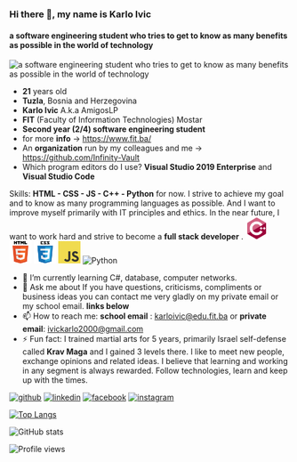 ### Hi there 👋, my name is Karlo Ivic
#### a software engineering student who tries to get to know as many benefits as possible in the world of technology
![a software engineering student who tries to get to know as many benefits as possible in the world of technology](https://i.imgur.com/UI5vrbG.png)

- **21** years old
- **Tuzla**, Bosnia and Herzegovina
- **Karlo Ivic** A.k.a AmigosLP 
- **FIT** (Faculty of Information Technologies) Mostar 
- **Second year (2/4) software engineering student**
- for more **info** -> https://www.fit.ba/
-  An **organization** run by my colleagues and me -> https://github.com/Infinity-Vault
- Which program editors do I use? **Visual Studio 2019 Enterprise** and **Visual Studio Code** 

Skills:  **HTML - CSS - JS - C++ - Python** for now. I strive to achieve my goal and to know as many programming languages as possible. And I want to improve myself primarily with IT principles and ethics. In the near future, I want to work hard and strive to become a **full stack developer** . <img src="https://raw.githubusercontent.com/devicons/devicon/d00d0969292a6569d45b06d3f350f463a0107b0d/icons/cplusplus/cplusplus-original.svg" width=40px height=40px alt="C++"> <img src="https://raw.githubusercontent.com/github/explore/80688e429a7d4ef2fca1e82350fe8e3517d3494d/topics/html/html.png" width=40px height=40px alt="HTML"> <img src="https://raw.githubusercontent.com/github/explore/80688e429a7d4ef2fca1e82350fe8e3517d3494d/topics/css/css.png" width=40px height=40px alt="CSS"> <img src="https://raw.githubusercontent.com/github/explore/80688e429a7d4ef2fca1e82350fe8e3517d3494d/topics/javascript/javascript.png" width=40px height=40px alt="JavaScript"> <img src="https://img2.wallspic.com/previews/0/0/3/3/6/163300/163300-python-programming_language-standing-icon-java-x750.jpg" width=50px height=40px alt="Python">

- 🌱 I’m currently learning C#, database, computer networks. 
- 💬 Ask me about If you have questions, criticisms, compliments or business ideas you can contact me very gladly on my private email or my school email.       **links below** 
- 📫 How to reach me: **school email** : karloivic@edu.fit.ba or **private email**: ivickarlo2000@gmail.com  
- ⚡ Fun fact: I trained martial arts for 5 years, primarily Israel self-defense called **Krav Maga** and I gained 3 levels there. I like to meet new people, exchange opinions and related ideas. I believe that learning and working in any segment is always rewarded. Follow technologies, learn and keep up with the times. 


[<img src='https://cdn.jsdelivr.net/npm/simple-icons@3.0.1/icons/github.svg' alt='github' height='40'>](https://github.com/AmigosLP)  [<img src='https://cdn.jsdelivr.net/npm/simple-icons@3.0.1/icons/linkedin.svg' alt='linkedin' height='40'>](https://www.linkedin.com/in/karlo-ivic-93278b205/)  [<img src='https://cdn.jsdelivr.net/npm/simple-icons@3.0.1/icons/facebook.svg' alt='facebook' height='40'>](https://www.facebook.com/karlo.ivic.3)  [<img src='https://cdn.jsdelivr.net/npm/simple-icons@3.0.1/icons/instagram.svg' alt='instagram' height='40'>](https://www.instagram.com/karlo_i18/)  

[![Top Langs](https://github-readme-stats.vercel.app/api/top-langs/?username=AmigosLP)](https://github.com/anuraghazra/github-readme-stats)

![GitHub stats](https://github-readme-stats.vercel.app/api?username=AmigosLP&show_icons=true)  

![Profile views](https://gpvc.arturio.dev/AmigosLP)  
